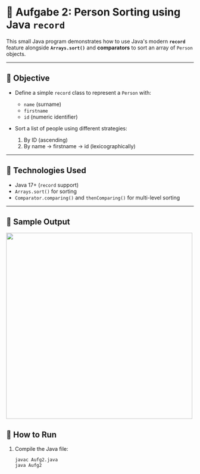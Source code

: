 # 🧮 Aufgabe 2: Person Sorting using Java `record`

This small Java program demonstrates how to use Java's modern **`record`** feature alongside **`Arrays.sort()`** and **comparators** to sort an array of `Person` objects.

---

## 📌 Objective

- Define a simple `record` class to represent a `Person` with:
  - `name` (surname)
  - `firstname`
  - `id` (numeric identifier)

- Sort a list of people using different strategies:
  1. By ID (ascending)
  2. By name → firstname → id (lexicographically)

---

## 🔧 Technologies Used

- Java 17+ (`record` support)
- `Arrays.sort()` for sorting
- `Comparator.comparing()` and `thenComparing()` for multi-level sorting

---

## 📄 Sample Output
<img src="assets/person_sort_output.png" width="500"/>

## 🚀 How to Run

1. Compile the Java file:
   ```bash
   javac Aufg2.java
   java Aufg2
